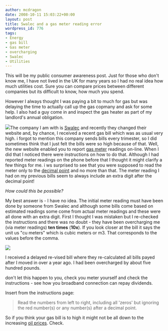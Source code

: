 ```yaml
---
author: mcdragon
date: 2008-10-11 15:03:22+00:00
layout: post
title: Swalec and a gas meter reading error
wordpress_id: 776
tags:
- Energy
- gas bill
- Gas meter
- overcharging
- Swalec
- Utilities
---
```


This will be my public consumer awareness post. Just for those who don't know me, I have not lived in the UK for many years so I had no real idea how much utilities cost. Sure you can compare prices between different companies but its difficult to know, how much you spend.

However I always thought I was paying a bit to much for gas but was delaying the time to actually call up the gas copmany and ask for some help. I also had a guy come in and inspect the gas heater as part of my landlord's annual obligation.

[![](https://img.mcdowell.si/2008/10/mainlogoswalec1-1.gif)](https://www.swalec.co.uk/)The company I am with is [Swalec](https://www.swalec.co.uk/) and recently they changed their website and, by chance, I received a recent gas bill which was as usual very high. i forgot to mention this company sends bills every trimester, so I did sometimes think that I just felt the bills were so high because of that. Well, the new website enabled you to report [gas meter](https://en.wikipedia.org/wiki/Gas_meter) readings on-line. When I did that I noticed there were instructions on how to do that. Although I had reported meter readings on the phone before that I thought it might clarify a few things for me. i ws surprised to see that you were supposed to read the meter only to the [decimal point](https://en.wikipedia.org/wiki/Decimal_separator) and no more than that. The meter reading I had on my previous bills seem to always include an extra digit after the decimal point!

_How could this be possible?_

My best answer is - I have no idea. The initial meter reading must have been done by someone from Swalec and although some bills come based on estimated readings some come from actual meter readings and these were all done with an extra digit. First I thought I was mistaken but I re-checked the instructions and there was no doubt - they have been overcharging me (via meter readings) **ten times** (**10x**). If you look closer at the bill it says the unit us "cu meters" which is cubic meters or m3. That corresponds to the values before the comma.

![](https://img.mcdowell.si/2008/10/gas_meter1-1.jpg)

I received a delayed re-vised bill where they re-calculated all bills payed after I moved in over a year ago. I had been overcharged by about five hundred pounds.

don't let this happen to you, check you meter yourself and check the instructions - see how you broadband connection can repay dividends.

Insert from the instructions page:


> Read the numbers from left to right, including all 'zeros' but ignoring the red number(s) or any number(s) after a decimal point.


So if you think your gas bill is to high it might not be all down to the increasing [oil prices](https://en.wikipedia.org/wiki/Price_of_petroleum). Check.